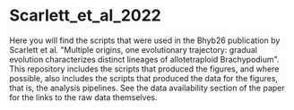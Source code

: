 # Scarlett_et_al_2022
Here you will find the scripts that were used in the Bhyb26 publication by Scarlett et al. "Multiple origins, one evolutionary trajectory: gradual
evolution characterizes distinct lineages of allotetraploid Brachypodium". This repository includes the scripts that produced the figures, and where possible, also includes the scripts that produced the data for the figures, that is, the analysis pipelines. See the data availability section of the paper for the links to the raw data themselves.
